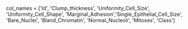 col_names = ['Id', 'Clump_thickness', 'Uniformity_Cell_Size', 'Uniformity_Cell_Shape', 'Marginal_Adhesion','Single_Epithelial_Cell_Size', 'Bare_Nuclei', 'Bland_Chromatin', 'Normal_Nucleoli', 'Mitoses', 'Class']